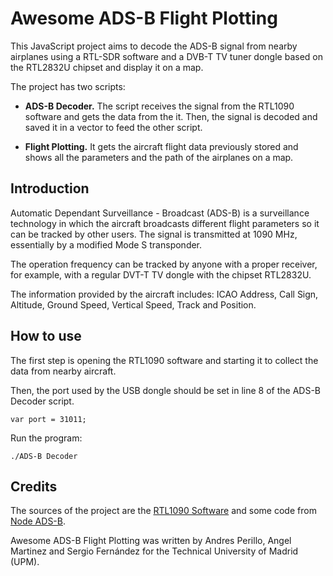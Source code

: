 # Awesome ADS-B Flight Plotting

This JavaScript project aims to decode the ADS-B signal from nearby 
airplanes using a RTL-SDR software and a DVB-T TV tuner dongle based 
on the RTL2832U chipset and display it on a map.

The project has two scripts: 

* **ADS-B Decoder.** The script receives the signal from the RTL1090 software 
and gets the data from the it. Then, the signal is decoded and saved it 
in a vector to feed the other script.

* **Flight Plotting.** It gets the aircraft flight data previously stored 
and shows all the parameters and the path of the airplanes on a map.

## Introduction

Automatic Dependant Surveillance - Broadcast (ADS-B) is a surveillance 
technology in which the aircraft broadcasts different flight parameters 
so it can be tracked by other users. The signal is transmitted at 1090 MHz, 
essentially by a modified Mode S transponder. 

The operation frequency can be tracked by anyone with a proper receiver, 
for example, with a regular DVT-T TV dongle with the chipset RTL2832U.

The information provided by the aircraft includes: ICAO Address, Call Sign, 
Altitude, Ground Speed, Vertical Speed, Track and Position. 

## How to use 

The first step is opening the RTL1090 software and starting it to collect 
the data from nearby aircraft.

Then, the port used by the USB dongle should be set in line 8 of the ADS-B
Decoder script.

    var port = 31011; 

Run the program:

    ./ADS-B Decoder
    
## Credits
The sources of the project are the [RTL1090 Software](http://rtl1090.com/) 
and some code from [Node ADS-B](https://github.com/grantmd/node-adsb).

Awesome ADS-B Flight Plotting was written by Andres Perillo, Angel Martinez
and Sergio Fernández for the Technical University of Madrid (UPM).